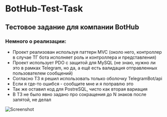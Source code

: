 # BotHub-Test-Task

## Тестовое задание для компании BotHub

### Немного о реализации: 
- Проект реализован используя паттерн MVC (около него, контроллер в случае ТГ бота исполняет роль и контроллера и представления)
- Проект использует PDO с защитой для MySQL (не знаю, нужно ли это в рамках Telegram, но да, а ещё есть валидация отправленных пользователем сообщений)
- Согласно ТЗ я решил использовать только оболочку TelegramBot/api
- Если я где-то ошибся - сообщите мне и я поправлю это
- Так же оставил код для PostreSQL, чисто как вторая вариация
- В ТЗ не было явно задано про сокращения до N знаков после запятой, не делал

![Screenshot](https://i.imgur.com/cnMUZ9a.png)

